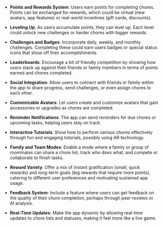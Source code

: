 - **Points and Rewards System**: Users earn points for completing chores. Points can be exchanged for rewards, which could be virtual (new avatars, app features) or real-world incentives (gift cards, discounts).
    
- **Leveling Up**: As users accumulate points, they can level up. Each level could unlock new challenges or harder chores with bigger rewards.
    
- **Challenges and Badges**: Incorporate daily, weekly, and monthly challenges. Completing these could earn users badges or special status icons that show off their accomplishments.
    
- **Leaderboards**: Encourage a bit of friendly competition by showing how users stack up against their friends or family members in terms of points earned and chores completed.
    
- **Social Integration**: Allow users to connect with friends or family within the app to share progress, send challenges, or even assign chores to each other.
    
- **Customizable Avatars**: Let users create and customize avatars that gain accessories or upgrades as chores are completed.
    
- **Reminder Notifications**: The app can send reminders for due chores or upcoming tasks, helping users stay on track.
    
- **Interactive Tutorials**: Show how to perform various chores effectively through fun and engaging tutorials, possibly using AR technology.
    
- **Family and Team Modes**: Enable a mode where a family or group of roommates can share a chore list, track who does what, and compete or collaborate to finish tasks.
    
- **Reward Variety**: Offer a mix of instant gratification (small, quick rewards) and long-term goals (big rewards that require more points), catering to different user preferences and motivating sustained app usage.
    
- **Feedback System**: Include a feature where users can get feedback on the quality of their chore completion, perhaps through peer reviews or AI analysis.
    
- **Real-Time Updates**: Make the app dynamic by allowing real-time updates to chore lists and statuses, making it feel more like a live game.